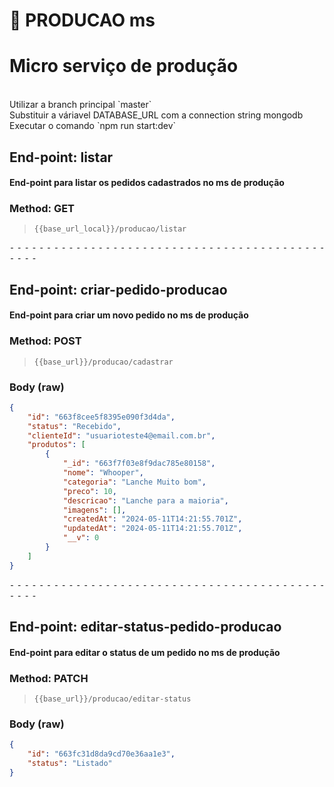 # 📁 PRODUCAO ms

# Micro serviço de produção

<br>
Utilizar a branch principal `master`
<br>
Substituir a váriavel DATABASE_URL com a connection string mongodb
<br>
Executar o comando `npm run start:dev`

## End-point: listar
#### End-point para listar os pedidos cadastrados no ms de produção
### Method: GET
>```
>{{base_url_local}}/producao/listar
>```

⁃ ⁃ ⁃ ⁃ ⁃ ⁃ ⁃ ⁃ ⁃ ⁃ ⁃ ⁃ ⁃ ⁃ ⁃ ⁃ ⁃ ⁃ ⁃ ⁃ ⁃ ⁃ ⁃ ⁃ ⁃ ⁃ ⁃ ⁃ ⁃ ⁃ ⁃ ⁃ ⁃ ⁃ ⁃ ⁃ ⁃ ⁃ ⁃ ⁃ ⁃ ⁃ ⁃ ⁃ ⁃ ⁃ ⁃

## End-point: criar-pedido-producao
#### End-point para criar um novo pedido no ms de produção
### Method: POST
>```
>{{base_url}}/producao/cadastrar
>```
### Body (**raw**)

```json
{
    "id": "663f8cee5f8395e090f3d4da",
    "status": "Recebido",
    "clienteId": "usuarioteste4@email.com.br",
    "produtos": [
        {
            "_id": "663f7f03e8f9dac785e80158",
            "nome": "Whooper",
            "categoria": "Lanche Muito bom",
            "preco": 10,
            "descricao": "Lanche para a maioria",
            "imagens": [],
            "createdAt": "2024-05-11T14:21:55.701Z",
            "updatedAt": "2024-05-11T14:21:55.701Z",
            "__v": 0
        }
    ]
}
```


⁃ ⁃ ⁃ ⁃ ⁃ ⁃ ⁃ ⁃ ⁃ ⁃ ⁃ ⁃ ⁃ ⁃ ⁃ ⁃ ⁃ ⁃ ⁃ ⁃ ⁃ ⁃ ⁃ ⁃ ⁃ ⁃ ⁃ ⁃ ⁃ ⁃ ⁃ ⁃ ⁃ ⁃ ⁃ ⁃ ⁃ ⁃ ⁃ ⁃ ⁃ ⁃ ⁃ ⁃ ⁃ ⁃ ⁃

## End-point: editar-status-pedido-producao
#### End-point para editar o status de um pedido no ms de produção
### Method: PATCH
>```
>{{base_url}}/producao/editar-status
>```
### Body (**raw**)

```json
{
    "id": "663fc31d8da9cd70e36aa1e3",
    "status": "Listado"
}
```